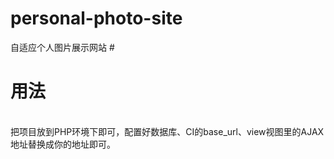 # personal-photo-site
自适应个人图片展示网站
#<h1>用法</h1></br>把项目放到PHP环境下即可，配置好数据库、CI的base_url、view视图里的AJAX地址替换成你的地址即可。
